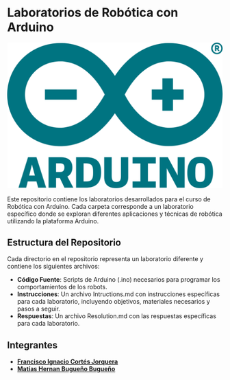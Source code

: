 # Laboratorios de Robótica con Arduino

![](logo_arduino.png)

Este repositorio contiene los laboratorios desarrollados para el curso de Robótica con Arduino. Cada carpeta corresponde a un laboratorio específico donde se exploran diferentes aplicaciones y técnicas de robótica utilizando la plataforma Arduino.

## Estructura del Repositorio

Cada directorio en el repositorio representa un laboratorio diferente y contiene los siguientes archivos:
- **Código Fuente**: Scripts de Arduino (.ino) necesarios para programar los comportamientos de los robots.
- **Instrucciones**: Un archivo Intructions.md con instrucciones específicas para cada laboratorio, incluyendo objetivos, materiales necesarios y pasos a seguir.
- **Respuestas**: Un archivo Resolution.md con las respuestas específicas para cada laboratorio.

## Integrantes

- **[Francisco Ignacio Cortés Jorquera](https://github.com/TumoDev)**
- **[Matías Hernan Bugueño Bugueño](https://github.com/Slinking196)**
